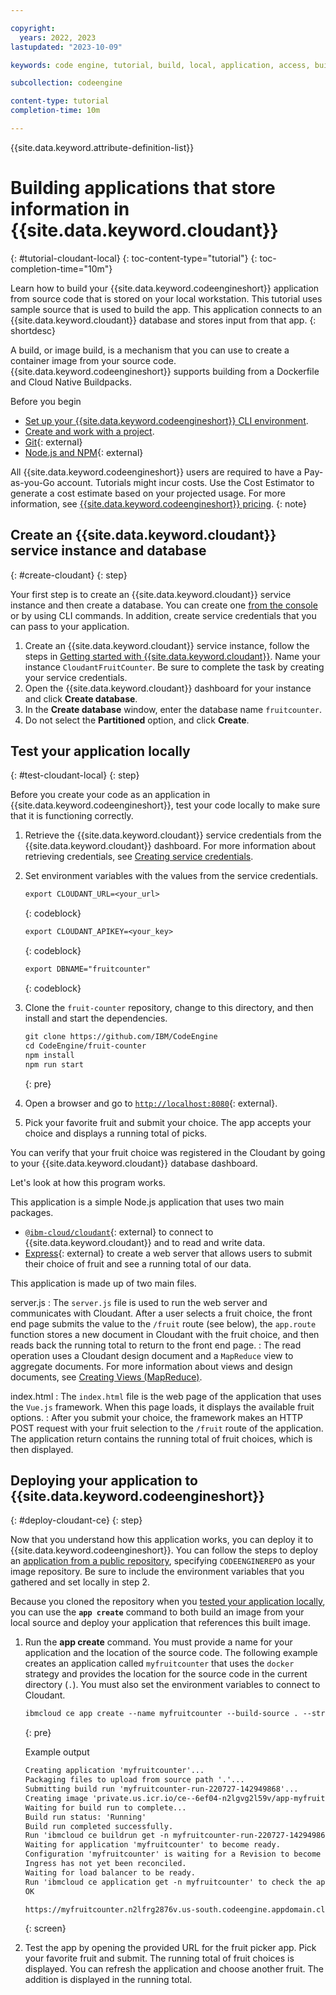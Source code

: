 ```yaml
---

copyright:
  years: 2022, 2023
lastupdated: "2023-10-09"

keywords: code engine, tutorial, build, local, application, access, build run, image

subcollection: codeengine

content-type: tutorial
completion-time: 10m 

---
```


{{site.data.keyword.attribute-definition-list}}

# Building applications that store information in {{site.data.keyword.cloudant}} 
{: #tutorial-cloudant-local}
{: toc-content-type="tutorial"}
{: toc-completion-time="10m"}

Learn how to build your {{site.data.keyword.codeengineshort}} application from source code that is stored on your local workstation. This tutorial uses sample source that is used to build the app. This application connects to an {{site.data.keyword.cloudant}} database and stores input from that app.
{: shortdesc}

A build, or image build, is a mechanism that you can use to create a container image from your source code. {{site.data.keyword.codeengineshort}} supports building from a Dockerfile and Cloud Native Buildpacks.

Before you begin

- [Set up your {{site.data.keyword.codeengineshort}} CLI environment](/docs/codeengine?topic=codeengine-install-cli).
- [Create and work with a project](/docs/codeengine?topic=codeengine-manage-project).
- [Git](https://git-scm.com/downloads){: external}
- [Node.js and NPM](https://docs.npmjs.com/downloading-and-installing-node-js-and-npm){: external}

All {{site.data.keyword.codeengineshort}} users are required to have a Pay-as-you-Go account. Tutorials might incur costs. Use the Cost Estimator to generate a cost estimate based on your projected usage. For more information, see [{{site.data.keyword.codeengineshort}} pricing](/docs/codeengine?topic=codeengine-pricing).
{: note}

## Create an {{site.data.keyword.cloudant}} service instance and database
{: #create-cloudant}
{: step}

Your first step is to create an {{site.data.keyword.cloudant}} service instance and then create a database. You can create one [from the console](/docs/Cloudant?topic=Cloudant-getting-started-with-cloudant) or by using CLI commands. In addition, create service credentials that you can pass to your application.

1. Create an {{site.data.keyword.cloudant}} service instance, follow the steps in [Getting started with {{site.data.keyword.cloudant}}](/docs/Cloudant?topic=Cloudant-getting-started-with-cloudant). Name your instance `CloudantFruitCounter`. Be sure to complete the task by creating your service credentials.
2. Open the {{site.data.keyword.cloudant}} dashboard for your instance and click **Create database**.
3. In the **Create database** window, enter the database name `fruitcounter`.
4. Do not select the  **Partitioned** option, and click **Create**.

## Test your application locally
{: #test-cloudant-local}
{: step}

Before you create your code as an application in {{site.data.keyword.codeengineshort}}, test your code locally to make sure that it is functioning correctly.

1. Retrieve the {{site.data.keyword.cloudant}} service credentials from the {{site.data.keyword.cloudant}} dashboard. For more information about retrieving credentials, see [Creating service credentials](/docs/Cloudant?topic=Cloudant-getting-started-with-cloudant#creating-service-credentials).
2. Set environment variables with the values from the service credentials.

    ```txt
    export CLOUDANT_URL=<your_url>
    ```
    {: codeblock}
    
    ```txt
    export CLOUDANT_APIKEY=<your_key>
    ```
    {: codeblock}
    
    ```txt
    export DBNAME="fruitcounter"
    ```
    {: codeblock}

3. Clone the `fruit-counter` repository, change to this directory, and then install and start the dependencies.

    ```txt
    git clone https://github.com/IBM/CodeEngine
    cd CodeEngine/fruit-counter
    npm install
    npm run start
    ```
    {: pre}
    
4. Open a browser and go to [`http://localhost:8080`](http://localhost:8080){: external}.
5. Pick your favorite fruit and submit your choice. The app accepts your choice and displays a running total of picks.
 
You can verify that your fruit choice was registered in the Cloudant by going to your {{site.data.keyword.cloudant}} database dashboard.

Let's look at how this program works.

This application is a simple Node.js application that uses two main packages.

- [`@ibm-cloud/cloudant`](https://github.com/IBM/cloudant-node-sdk){: external} to connect to {{site.data.keyword.cloudant}} and to read and write data.
- [Express](https://expressjs.com/){: external} to create a web server that allows users to submit their choice of fruit and see a running total of our data.

This application is made up of two main files.

server.js
:    The `server.js` file is used to run the web server and communicates with Cloudant. After a user selects a fruit choice, the front end page submits the value to the `/fruit` route (see below), the `app.route` function stores a new document in Cloudant with the fruit choice, and then reads back the running total to return to the front end page. 
:    The read operation uses a Cloudant design document and a `MapReduce` view to aggregate documents. For more information about views and design documents, see [Creating Views (MapReduce)](/docs/Cloudant?topic=Cloudant-creating-views-mapreduce).

index.html
:    The `index.html` file is the web page of the application that uses the `Vue.js` framework. When this page loads, it displays the available fruit options.
:    After you submit your choice, the framework makes an HTTP POST request with your fruit selection to the `/fruit` route of the application. The application return contains the running total of fruit choices, which is then displayed.

## Deploying your application to {{site.data.keyword.codeengineshort}}
{: #deploy-cloudant-ce}
{: step}

Now that you understand how this application works, you can deploy it to {{site.data.keyword.codeengineshort}}. You can follow the steps to deploy an [application from a public repository](/docs/codeengine?topic=codeengine-deploy-app), specifying `CODEENGINEREPO` as your image repository.  Be sure to include the environment variables that you gathered and set locally in step 2. 

Because you cloned the repository when you [tested your application locally](#test-cloudant-local), you can use the **`app create`** command to both build an image from your local source and deploy your application that references this built image. 

1. Run the **app create** command. You must provide a name for your application and the location of the source code. The following example creates an application called `myfruitcounter` that uses the `docker` strategy and provides the location for the source code in the current directory (`.`). You must also set the environment variables to connect to Cloudant.

    ```txt
    ibmcloud ce app create --name myfruitcounter --build-source . --strategy dockerfile --env CLOUDANT_URL=<your_url> --env CLOUDANT_APIKEY=<your_key> --env DBNAME=fruitcounter  
    ```
    {: pre}

    Example output

    ```txt
    Creating application 'myfruitcounter'...
    Packaging files to upload from source path '.'...
    Submitting build run 'myfruitcounter-run-220727-142949868'...
    Creating image 'private.us.icr.io/ce--6ef04-n2lgvg2l59v/app-myfruitcounter:220727-1929-y8ej0'...
    Waiting for build run to complete...
    Build run status: 'Running'
    Build run completed successfully.
    Run 'ibmcloud ce buildrun get -n myfruitcounter-run-220727-142949868' to check the build run status.
    Waiting for application 'myfruitcounter' to become ready.
    Configuration 'myfruitcounter' is waiting for a Revision to become ready.
    Ingress has not yet been reconciled.
    Waiting for load balancer to be ready.
    Run 'ibmcloud ce application get -n myfruitcounter' to check the application status.
    OK                                                

    https://myfruitcounter.n2lfrg2876v.us-south.codeengine.appdomain.cloud
    ```
    {: screen}

2. Test the app by opening the provided URL for the fruit picker app. Pick your favorite fruit and submit. The running total of fruit choices is displayed. You can refresh the application and choose another fruit. The addition is displayed in the running total.



